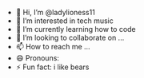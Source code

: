 - 👋 Hi, I’m @ladylioness11
- 👀 I’m interested in tech music
- 🌱 I’m currently learning how to code
- 💞️ I’m looking to collaborate on ...
- 📫 How to reach me ...
- 😄 Pronouns: 
- ⚡ Fun fact: i like bears

<!---
ladylioness11/ladylioness11 is a ✨ special ✨ repository because its `README.md` (this file) appears on your GitHub profile.
You can click the Preview link to take a look at your changes.
--->
